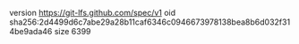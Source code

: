 version https://git-lfs.github.com/spec/v1
oid sha256:2d4499d6c7abe29a28b11caf6346c0946673978138bea8b6d032f314be9ada46
size 6399
